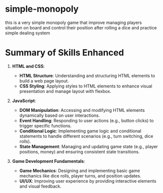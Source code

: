 # simple-monopoly
this is a very simple monopoly game that improve managing players situation on board and control their position after rolling a dice and practice simple dealing system


# Summary of Skills Enhanced

1. **HTML and CSS**:
   - **HTML Structure**: Understanding and structuring HTML elements to build a web page layout.
   - **CSS Styling**: Applying styles to HTML elements to enhance visual presentation and manage layout with flexbox.

2. **JavaScript**:
   - **DOM Manipulation**: Accessing and modifying HTML elements dynamically based on user interactions.
   - **Event Handling**: Responding to user actions (e.g., button clicks) to trigger specific functions.
   - **Conditional Logic**: Implementing game logic and conditional statements to handle different scenarios (e.g., turn switching, dice rolls).
   - **State Management**: Managing and updating game state (e.g., player positions, money) and ensuring consistent state transitions.

3. **Game Development Fundamentals**:
   - **Game Mechanics**: Designing and implementing basic game mechanics like dice rolls, player turns, and position updates.
   - **UI/UX**: Improving user experience by providing interactive elements and visual feedback.
